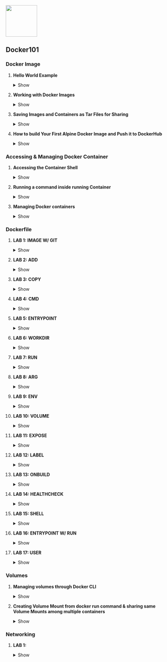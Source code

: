 <img src="https://cdn.iconscout.com/icon/free/png-256/docker-2752207-2285024.png" width=100 height="100"/>

<h2>Docker101</h2>

<h3>Docker Image</h3>

1. <b>Hello World Example</b>
      <details><summary>Show</summary>

      ```
      docker pull hello-world
      docker images
      ```
      ```
      docker run hello-world
      docker ps -a
      docker inspect <YOUR_CONTAINER_ID>
      ```
      </details>

2. <b>Working with Docker Images</b>
      <details><summary>Show</summary>

      ```
      docker images
      ```
      ```
      docker pull nginx
      docker images nginx # you can list only by name and tag (docker images nginx:latest)
      ```
      </details>

3. <b>Saving Images and Containers as Tar Files for Sharing</b>
      <details><summary>Show</summary>

      ```
      docker run -d -p 80:80 nginx
      docker ps
      ```
      ```
      docker export <YOUR_CONTAINER_ID> > nginx.tar
      docker import - importnginx < nginx.tar
      docker images # you can check the new image importnginx
      ```
      ```
      docker save -o savenginx.tar nginx
      ls -la
      ```
      ```
      docker rmi importnginx
      ```
      </details>

4. <b>How to build Your First Alpine Docker Image and Push it to DockerHub</b>
      <details><summary>Show</summary>

      ```
      docker run -d alpine sh
      ```
      ```
      docker exec -it <YOUR_CONTINAER_ID> sh # you can login into the container
      ```
      ```
      whoami
      cat /etc/*release
      apk update
      apk add git
      exit
      ```
      ```
      docker commit -m "GIT was added" <YOUR_CONTAINER_ID> agocho/alpine-git
      docker tag agocho/alpine-git:latest agocho/alpine-git:1.0
      docker images # you should see your new image called: agocho/alpine-git with the following tag: 1.0
      docker push agocho/alpine-git:1.0 # push your image in your personal docker account
      ```
      ```
      docker rmi <IDs> -f # you have to clean your environment (images)
      docker rm <IDs> -f # you have to clean your environment (containers)
      ```
      </details>

<h3>Accessing & Managing Docker Container</h3>

1. <b>Accessing the Container Shell</b>
      <details><summary>Show</summary>

      ```
      docker run -dit ubuntu
      docker images
      docker ps # you should see your ubuntu cotainer running 
      ```
      ```
      docker exec -it <YOUR_CONTAINER> bash
      exit
      ```
      ```
      docker attach <YOUR_CONTAINER> # you can also use docker attach in order to connect to
      exit
      ```
      </details>

2. <b>Running a command inside running Container</b>
      <details><summary>Show</summary>

      ```
      docker run -dit ubuntu
      docker exec -it <YOUR_CONTAINER> bash
      exit
      ```
      </details>
      
3. <b>Managing Docker containers</b>
      <details><summary>Show</summary>

      ```
      docker rm -f $(docker ps -a -q) # you clean your desktop host
      ```
      ```
      docker run -d -p 8080:80 --name app1 nginx:latest
      docker run -d -p 8081:80 --name app2 nginx:latest
      docker ps
      ```
      ```
      docker stop app1 # you can stop your container named: app1
      docker kill app2 # you can kill your container named: app2
      docker ps -a # list all the containers (including non running containers)
      ```
      ```
      docker start app1 app2
      docker ps
      ```
      ```
      docker restart app2
      docker info
      docker top app1 # show the running process in the first container
      docker history nginx:latest
      ```
      ```
      docker inspect app1
      docker inspect app2
      ```
      ```
      docker logs app1
      docker logs app2
      ```
      </details>

<h3>Dockerfile</h3>

1. <b>LAB 1: IMAGE W/ GIT</b>
      <details><summary>Show</summary>

      ```
      docker build -t agocho/alpine-git . # you have to go into the lab1 folder and find the content of the Dockerfile
      ```
      ```
      docker images
      docker tag agocho/alpine-git agocho/alpine-git:1.1
      docker push agocho/alpine-git:1.1
      ```
      ```
      docker run -itd agocho/alpine-git:1.1 /bin/sh
      docker ps
      docker attach <YOUR_CONTAINER_ID>
      ```
      ```
      git --version
      exit
      ```
      </details>

2. <b>LAB 2: ADD</b>
      <details><summary>Show</summary>

      ```
      docker build -t agocho/alpine-add . # you have to go into the lab2 folder and find the content of the Dockerfile
      ```
      ```
      docker images
      docker tag agocho/alpine-add agocho/alpine-add:1.0
      ```
      ```
      docker run -itd agocho/alpine-add:1.0 /bin/sh
      docker ps
      docker attach <YOUR_CONTAINER_ID>
      ```
      ```
      ls -la pharosc_8.4.tar.gz
      exit
      ```
      </details>

3. <b>LAB 3: COPY</b>
      <details><summary>Show</summary>

      ```
      echo "Welcome to NGINX"  > index.html
      docker build -t agocho/nginx-copy . # you have to go into the lab3 folder and find the content of the Dockerfile
      ```
      ```
      docker images
      docker run -d --name myapp1 -p 8080:80 agocho/nginx-copy
      ```
      ```
      curl localhost:8080
      ```
      </details>

4. <b>LAB 4: CMD</b>
      <details><summary>Show</summary>

      ```
      docker build -t agocho/alpine-cmd . # you have to go into the lab4 folder and find the content of the Dockerfile
      ```
      ```
      docker images
      docker run agocho/alpine-cmd # you should see the output of the CMD
      ```
      </details>

5. <b>LAB 5: ENTRYPOINT</b>
      <details><summary>Show</summary>

      ```
      docker build -t agocho/alpine-entrypoint-exec . # you have to go into the lab5 folder and find the content of the Dockerfile
      ```
      ```
      docker images
      docker run agocho/alpine-entrypoint-exec # you have to see the echo output configured
      ```
      ```
      vi Dockerfile # you have to comment the first ENTRYPOINT instruction
      docker run agocho/alpine-entrypoint-shell
      docker build -t agocho/alpine-entrypoint-shell .
      ```
      ```
      docker run --entrypoint "/bin/echo" agocho/alpine-entrypoint-exec "We are overriding the entrypoint instruction"
      ```
      ```
      docker rm $(docker ps -a -q)  
      docker rmi $(docker images -a -q)
      ```
      </details>

6. <b>LAB 6: WORKDIR</b>
      <details><summary>Show</summary>

      ```
      docker build -t agocho/alpine-workdir . # you have to go into the lab6 folder and find the content of the Dockerfile
      ```
      ```
      docker images
      docker run -it agocho/alpine-workdir sh # you have to see the echo output configured
      ```
      ```
      docker rm $(docker ps -a -q) -f 
      docker rmi $(docker images -a -q) -f 
      ```
      </details>

7. <b>LAB 7: RUN</b>
      <details><summary>Show</summary>

      ```
      docker build -t agocho/alpine-run . # you have to go into the lab7 folder and find the content of the Dockerfile
      ```
      ```
      docker images
      docker run -d -it agocho/alpine-run:latest
      ```
      ```
      docker history agocho/alpine-run:latest # you can check all the layers
      ```
      ```
      docker rm $(docker ps -a -q) -f 
      docker rmi $(docker images -a -q) -f 
      ```
      
      </details>
      
8. <b>LAB 8: ARG</b>
      <details><summary>Show</summary>

      ```
      docker build -t agocho/alpine-arg . # you have to go into the lab8 folder and find the content of the Dockerfile
      ```
      ```
      docker images
      docker build -t agocho/alpine-arg:1.0
      ```
      docker build -t agocho/alpine-arg:1.1 --build-arg command=whoami . # you can overrite the ARG param
      ```
      docker rm $(docker ps -a -q) -f 
      docker rmi $(docker images -a -q) -f 
      ```
      
      </details>

9. <b>LAB 9: ENV</b>
      <details><summary>Show</summary>

      ```
      docker build -t agocho/alpine-env . # you have to go into the lab9 folder and find the content of the Dockerfile
      ```
      ```
      docker images
      docker run agocho/alpine-env:latest
      ```
      ```
      docker run --env MESSAGE="We are testing imperative commands" agocho/alpine-env
      ```
      ```
      docker rm $(docker ps -aq) -f 
      docker rmi $(docker images -aq) -f 
      ```
      
      </details>

10. <b>LAB 10: VOLUME</b>
      <details><summary>Show</summary>

      ```
      docker build -t agocho/nginx-vol . # you have to go into the lab10 folder and find the content of the Dockerfile
      ```
      ```
      docker images
      docker run agocho/nginx-vol:latest
      docker volume ls
      docker inspect --format='{{.Mounts}}' <YOUR_CONTAINER_ID>
      ```
      ```
      docker rm $(docker ps -aq) -f 
      docker rmi $(docker images -aq) -f 
      ```
      
      </details>

11. <b>LAB 11: EXPOSE</b>
      <details><summary>Show</summary>

      ```
      docker build -t agocho/nginx-expose . # you have to go into the lab11 folder and find the content of the Dockerfile
      ```
      ```
      docker images
      docker run -d --rm -P --name nginx-8080 agocho/nginx-expose:latest
      ```
      ```
      docker run -d --rm -p 80:80 --name nginx-80 agocho/nginx-expose:latest # you can override the publish expose port
      ```
      ```
      docker rm $(docker ps -aq) -f 
      docker rmi $(docker images -aq) -f 
      ```
      
      </details>

12. <b>LAB 12: LABEL</b>
      <details><summary>Show</summary>

      ```
      docker build -t agocho/nginx-label:1.0 . # you have to go into the lab12 folder and find the content of the Dockerfile
      ```
      ```
      docker images
      docker run --rm -d --name nginx-label agocho/nginx-label:1.0
      ```
      ```
      docker inspect <YOUR_CONTAINER_ID> |grep -i labels -A2
      ```
      ```
      docker rm $(docker ps -aq) -f 
      docker rmi $(docker images -aq) -f 
      ```
      
      </details>

13. <b>LAB 13: ONBUILD</b>
      <details><summary>Show</summary>

      ```
      docker build -t agocho/nginx-label:1.0 . # you have to go into the lab13 folder and find the content of the Dockerfile
      ```
      ```
      docker images
      docker build -t agocho/busy-onbuild .
      ```
      ```
      docker build --file "DockerfileTrigger" -t agocho/busy-child-onbuild . # you should see the onbuild RUN ECHO
      ```
      ```
      docker rm $(docker ps -aq) -f 
      docker rmi $(docker images -aq) -f 
      ```
      
      </details>

14. <b>LAB 14: HEALTHCHECK</b>
      <details><summary>Show</summary>

      ```
      docker build -t agocho/nginx-healthcheck . # you have to go into the lab14 folder and find the content of the Dockerfile
      ```
      ```
      docker run -d -P --name nginx-8080 agocho/nginx-healthcheck:latest
      ```
      ```
      docker logs <YOUR_CONTAINER> -f # you should see the following entry:  "GET / HTTP/1.1" 200 615 "-" "curl/7.74.0" "-"
      ```
      ```
      docker ps # you should see "healthy" in the STATUS section
      ```
      ```
      docker run -d --name nginx-80 -P --env NGINX_PORT=5000 agocho/nginx-healthcheck:latest
      docker ps # you should see "unhealthy" in the STATUS section because we override the curl port check to 5000
      ```
      ```
      docker rm $(docker ps -aq) -f 
      docker rmi $(docker images -aq) -f 
      ```
      
      </details>

15. <b>LAB 15: SHELL</b>
      <details><summary>Show</summary>

      ```
      docker buid -t agocho/windows-shell . # you have to go into the lab15 folder and find the content of the Dockerfile
      ```
      ```
      docker run agocho/windows-shell
      ```
      ```
      docker rm $(docker ps -aq) -f 
      docker rmi $(docker images -aq) -f 
      ```
      
      </details>

16. <b>LAB 16: ENTRYPOINT W/ RUN</b>
      <details><summary>Show</summary>

      ```
      docker build -t agocho/busybox-entrypoint . # you have to go into the lab16 folder and find the content of the Dockerfile
      ```
      ```
      docker images
      docker run --name entrypoint-cat-passwd agocho/busybox-entrypoint:latest
      ```
      ```
      docker run --name entrypoint-cat-shadow agocho/busybox-entrypoint:latest /etc/shadow # you can override the CMD
      ```
      ```
      docker rm $(docker ps -aq) -f 
      docker rmi $(docker images -aq) -f 
      ```
      
      </details>

17. <b>LAB 17: USER</b>
      <details><summary>Show</summary>

      ```
      docker build -t agocho/busybox-user . # you have to go into the lab17 folder and find the content of the Dockerfile
      ```
      ```
      docker images
      docker run -d --rm -it agocho/busybox-user
      ```
      ```
      docker exec <YOUR_CONTAINER_ID> id 
      ```
      ```
      docker rm $(docker ps -aq) -f 
      docker rmi $(docker images -aq) -f 
      ```
      
      </details>

<h3>Volumes</h3>

1. <b>Managing volumes through Docker CLI</b>
      <details><summary>Show</summary>

      ```
      docker volume create myvol
      docker volume ls
      docker inspect myvol
      ```
      ```
      docker volume rm myvol # docker volume rm $(docker volume ls -q)
      ```
      </details>

2. <b>Creating Volume Mount from docker run command & sharing same Volume Mounts among multiple containers</b>
      <details><summary>Show</summary>

      ```
      docker run -it -v my-volume:/data --name my-container-1 selaworkshops/busybox:latest
      cd /data/
      echo "volume" > volume.txt
      ```
      ```
      docker run -it -v my-volume:/data --name my-container-2 selaworkshops/busybox:latest
      cd /data/
      ls # you should see the volume.txt
      ```
      ```
      docker rm $(docker ps -a -q)
      ```
      ```
      docker run -it -v my-volume:/data --name my-container-3 selaworkshops/busybox:latest
      cd /data/
      ls # you should see the volume.txt
      ```
      ```
      docker rm $(docker ps -aq) -f 
      docker rmi $(docker images -aq) -f 
      docker volume rm $(docker volume ls -q)
      ```
      </details>

<h3>Networking</h3>

1. <b>LAB 1:</b>
      <details><summary>Show</summary>

      ```
      ```
      </details>